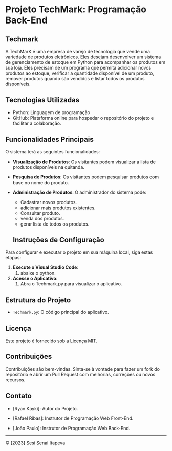 # Projeto TechMark: Programação Back-End

## Techmark
 A TechMarK é uma empresa de varejo de tecnologia que
vende uma variedade de produtos eletrônicos. Eles desejam
desenvolver um sistema de gerenciamento de estoque em
Python para acompanhar os produtos em sua loja. Eles
precisam de um programa que permita adicionar novos
produtos ao estoque, verificar a quantidade disponível de um
produto, remover produtos quando são vendidos e listar
todos os produtos disponíveis.

## Tecnologias Utilizadas


- Python: Linguagem de programação
- GitHub: Plataforma online para hospedar o repositório do projeto e facilitar a colaboração.

## Funcionalidades Principais


O sistema terá as seguintes funcionalidades:


- **Visualização de Produtos**: Os visitantes podem visualizar a lista de produtos disponíveis na quitanda.


- **Pesquisa de Produtos**: Os visitantes podem pesquisar produtos com base no nome do produto.


- **Administração de Produtos**: O administrador do sistema pode:
  - Cadastrar novos produtos.
  - adicionar mais produtos existentes.
  - Consultar produto.
  - venda dos produtos.
  - gerar lista de todos os produtos.

  ## Instruções de Configuração


Para configurar e executar o projeto em sua máquina local, siga estas etapas:


1. **Execute o Visual Studio Code**:
    1. abaixe o python.
2. **Acesse o Aplicativo**:
   1. Abra o Techmark.py para visualizar o aplicativo.


## Estrutura do Projeto


- `Techmark.py`: O código principal do aplicativo.


## Licença


Este projeto é fornecido sob a Licença [MIT](LICENSE).


## Contribuições


Contribuições são bem-vindas. Sinta-se à vontade para fazer um fork do repositório e abrir um Pull Request com melhorias, correções ou novos recursos.


## Contato

- [Ryan Kayki]: Autor do Projeto.


- [Rafael Ribas]: Instrutor de Programação Web Front-End.


- [João Paulo]: Instrutor de Programação Web Back-End.


---


© [2023] Sesi Senai Itapeva




 
